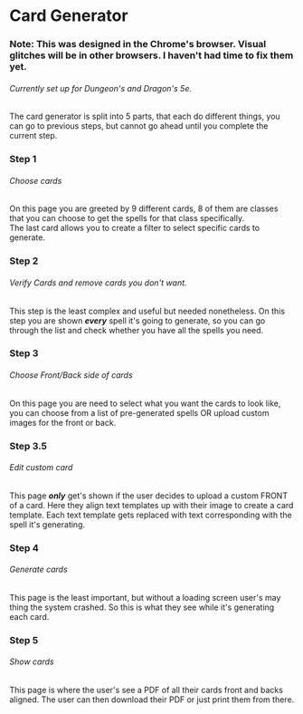 # Card Generator
### Note: This was designed in the Chrome's browser. Visual glitches **will** be in other browsers. I haven't had time to fix them yet.
###### Currently set up for Dungeon's and Dragon's 5e.
The card generator is split into 5 parts, that each do different things, you can go to previous steps, but cannot go ahead until you complete the current step.


### Step 1
###### Choose cards
On this page you are greeted by 9 different cards, 8 of them are classes that you can choose to get the spells for that class specifically.<br>
The last card allows you to create a filter to select specific cards to generate.
### Step 2
###### Verify Cards and remove cards you don't want.
This step is the least complex and useful but needed nonetheless. On this step you are shown ***every*** spell it's going to generate, so you can go through the list and check whether you have all the spells you need.

### Step 3
###### Choose Front/Back side of cards
On this page you are need to select what you want the cards to look like, you can choose from a list of pre-generated spells OR upload custom images for the front or back.
### Step 3.5
###### Edit custom card
This page ***only*** get's shown if the user decides to upload a custom FRONT of a card. Here they align text templates up with their image to create a card template. Each text template gets replaced with text corresponding with the spell it's generating.


### Step 4
###### Generate cards
This page is the least important, but without a loading screen user's may thing the system crashed. So this is what they see while it's generating each card.

### Step 5
###### Show cards
This page is where the user's see a PDF of all their cards front and backs aligned. The user can then download their PDF or just print them from there.

